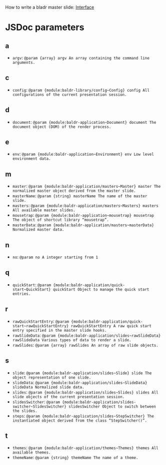 How to write a bladr master slide: [Interface](module-baldr-application_masters-Master.html)

# JSDoc parameters

## a

* `argv`: `@param {array} argv An array containing the command line arguments.`

## c

* `config`: `@param {module:baldr-library/config~Config} config All configurations of the current presentation session.`

## d

* `document`: `@param {module:baldr-application~Document} document The document object (DOM) of the render process.`

## e

* `env`: `@param {module:baldr-application~Environment} env Low level environment data.`

## m

* `master`: `@param {module:baldr-application/masters~Master} master The normalized master object derived from the master slide.`
* `masterName`: `@param {string} masterName The name of the master slide.`
* `masters`: `@param {module:baldr-application/masters~Masters} masters All available master slides.`
* `mousetrap`: `@param {module:baldr-application~mousetrap} mousetrap The object of shortcut library “mousetrap”.`
* `masterData`: `@param {module:baldr-application/masters~masterData} Normalized master data.`

## n

* `no`: `@param no A integer starting from 1`

## q

* `quickStart`: `@param {module:baldr-application/quick-start~QuickStart} quickStart Object to manage the quick start entries.`

## r

* `rawQuickStartEntry`: `@param {module:baldr-application/quick-start~rawQuickStartEntry} rawQuickStartEntry A raw quick start entry specified in the master slide hooks.`
* `rawSlideData`: `@param {module:baldr-application/slides~rawSlideData} rawSlideData Various types of data to render a slide.`
* `rawSlides`: `@param {array} rawSlides An array of raw slide objects.`

## s

* `slide`: `@param {module:baldr-application/slides~Slide} slide The object representation of one slide.`
* `slideData`: `@param {module:baldr-application/slides~SlideData} slideData Normalized slide data.`
* `slides`: `@param {module:baldr-application/slides~Slides} slides All slide objects of the current presentation session.`
* `slidesSwitcher`: `@param {module:baldr-application/slides-switcher~SlidesSwitcher} slidesSwitcher Object to switch between the slides.`
* `steps`: `@param {module:baldr-application/slides~StepSwitcher} The instantiated object derived from the class “StepSwitcher()”.`

## t

* `themes`: `@param {module:baldr-application/themes~Themes} themes All available themes.`
* `themeName`: `@param {string} themeName The name of a theme.`
